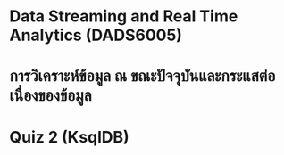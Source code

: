 # Data Streaming and Real Time Analytics (DADS6005)
# การวิเคราะห์ข้อมูล ณ ขณะปัจจุบันและกระแสต่อเนื่องของข้อมูล

# Quiz 2 (KsqlDB)